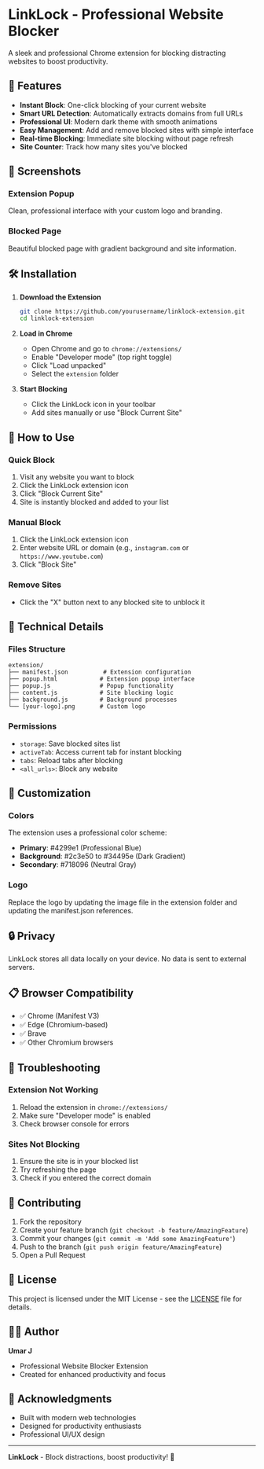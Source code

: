 # LinkLock - Professional Website Blocker

A sleek and professional Chrome extension for blocking distracting websites to boost productivity.

## 🚀 Features

- **Instant Block**: One-click blocking of your current website
- **Smart URL Detection**: Automatically extracts domains from full URLs
- **Professional UI**: Modern dark theme with smooth animations
- **Easy Management**: Add and remove blocked sites with simple interface
- **Real-time Blocking**: Immediate site blocking without page refresh
- **Site Counter**: Track how many sites you've blocked

## 📸 Screenshots

### Extension Popup
Clean, professional interface with your custom logo and branding.

### Blocked Page
Beautiful blocked page with gradient background and site information.

## 🛠️ Installation

1. **Download the Extension**
   ```bash
   git clone https://github.com/yourusername/linklock-extension.git
   cd linklock-extension
   ```

2. **Load in Chrome**
   - Open Chrome and go to `chrome://extensions/`
   - Enable "Developer mode" (top right toggle)
   - Click "Load unpacked"
   - Select the `extension` folder

3. **Start Blocking**
   - Click the LinkLock icon in your toolbar
   - Add sites manually or use "Block Current Site"

## 🎯 How to Use

### Quick Block
1. Visit any website you want to block
2. Click the LinkLock extension icon
3. Click "Block Current Site"
4. Site is instantly blocked and added to your list

### Manual Block
1. Click the LinkLock extension icon
2. Enter website URL or domain (e.g., `instagram.com` or `https://www.youtube.com`)
3. Click "Block Site"

### Remove Sites
- Click the "X" button next to any blocked site to unblock it

## 🔧 Technical Details

### Files Structure
```
extension/
├── manifest.json          # Extension configuration
├── popup.html            # Extension popup interface
├── popup.js              # Popup functionality
├── content.js            # Site blocking logic
├── background.js         # Background processes
└── [your-logo].png       # Custom logo
```

### Permissions
- `storage`: Save blocked sites list
- `activeTab`: Access current tab for instant blocking
- `tabs`: Reload tabs after blocking
- `<all_urls>`: Block any website

## 🎨 Customization

### Colors
The extension uses a professional color scheme:
- **Primary**: #4299e1 (Professional Blue)
- **Background**: #2c3e50 to #34495e (Dark Gradient)
- **Secondary**: #718096 (Neutral Gray)

### Logo
Replace the logo by updating the image file in the extension folder and updating the manifest.json references.

## 🔒 Privacy

LinkLock stores all data locally on your device. No data is sent to external servers.

## 📋 Browser Compatibility

- ✅ Chrome (Manifest V3)
- ✅ Edge (Chromium-based)
- ✅ Brave
- ✅ Other Chromium browsers

## 🐛 Troubleshooting

### Extension Not Working
1. Reload the extension in `chrome://extensions/`
2. Make sure "Developer mode" is enabled
3. Check browser console for errors

### Sites Not Blocking
1. Ensure the site is in your blocked list
2. Try refreshing the page
3. Check if you entered the correct domain

## 🤝 Contributing

1. Fork the repository
2. Create your feature branch (`git checkout -b feature/AmazingFeature`)
3. Commit your changes (`git commit -m 'Add some AmazingFeature'`)
4. Push to the branch (`git push origin feature/AmazingFeature`)
5. Open a Pull Request

## 📝 License

This project is licensed under the MIT License - see the [LICENSE](LICENSE) file for details.

## 👨‍💻 Author

**Umar J**
- Professional Website Blocker Extension
- Created for enhanced productivity and focus

## 🙏 Acknowledgments

- Built with modern web technologies
- Designed for productivity enthusiasts
- Professional UI/UX design

---

**LinkLock** - Block distractions, boost productivity! 🚀